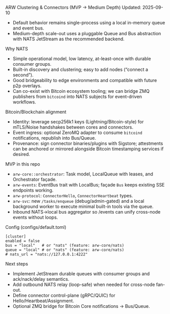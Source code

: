 ARW Clustering & Connectors (MVP -> Medium Depth)
Updated: 2025-09-10

- Default behavior remains single-process using a local in-memory queue and event bus.
- Medium-depth scale-out uses a pluggable Queue and Bus abstraction with NATS JetStream as the recommended backend.

Why NATS
- Simple operational model, low latency, at-least-once with durable consumer groups.
- Built-in discovery and clustering; easy to add nodes (“connect a second”).
- Good bridgeability to edge environments and compatible with future p2p overlays.
- Can co-exist with Bitcoin ecosystem tooling; we can bridge ZMQ publishers from `bitcoind` into NATS subjects for event-driven workflows.

Bitcoin/Blockchain alignment
- Identity: leverage secp256k1 keys (Lightning/Bitcoin-style) for mTLS/Noise handshakes between cores and connectors.
- Event ingress: optional ZeroMQ adapter to consume `bitcoind` notifications, republish into Bus/Queue.
- Provenance: sign connector binaries/plugins with Sigstore; attestments can be anchored or mirrored alongside Bitcoin timestamping services if desired.

MVP in this repo
- `arw-core::orchestrator`: Task model, LocalQueue with leases, and Orchestrator façade.
- `arw-events`: EventBus trait with LocalBus; façade `Bus` keeps existing SSE endpoints working.
- `arw-protocol`: `ConnectorHello`, `ConnectorHeartbeat` types.
- `arw-svc`: new `/tasks/enqueue` (debug/admin-gated) and a local background worker to execute minimal built-in tools via the queue.
- Inbound NATS→local bus aggregator so /events can unify cross-node events without loops.

Config (configs/default.toml)
```
[cluster]
enabled = false
bus = "local"   # or "nats" (feature: arw-core/nats)
queue = "local" # or "nats" (feature: arw-core/nats)
# nats_url = "nats://127.0.0.1:4222"
```

Next steps
- Implement JetStream durable queues with consumer groups and ack/nack/delay semantics.
- Add outbound NATS relay (loop-safe) when needed for cross-node fan-out.
- Define connector control-plane (gRPC/QUIC) for Hello/Heartbeat/Assignment.
- Optional ZMQ bridge for Bitcoin Core notifications -> Bus/Queue.
